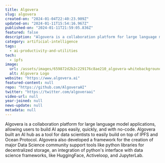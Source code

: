 ```yaml
---
title: Algovera
slug: algovera
created-on: "2024-01-04T22:40:23.909Z"
updated-on: "2024-01-11T15:54:16.967Z"
published-on: "2024-01-11T21:59:05.836Z"
featured: false
description: "Algovera is a collaboration platform for large language model applications, allowing users to build AI apps easily, quickly, and with no-code."
category: artificial-intelligence
tags:
  - ai-productivity-and-utilities
tech:
  - ipfs
image:
  url: /assets/images/659872d2b2c229176c8ae210_algovera-whitebackground.png
  alt: Algovera Logo
website: "https://www.algovera.ai"
featured-content: null
repo: "https://github.com/AlgoveraAI"
twitter: "https://twitter.com/algoveraai"
video-url: null
year-joined: null
news-update: null
metadata: null
---
```


Algovera is a collaboration platform for large language model applications, allowing users to build AI apps easily, quickly, and with no-code. Algovera built an AI hub as a tool for data scientists to easily build on top of IPFS and Ocean Protocol. Algovera also developed a framework for the creation of major Data Science community support tools like python libraries for decentralized storage, an integration of python's interface with data science frameworks, like HuggingFace, Activeloop, and JupyterLab.
